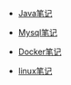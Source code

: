 <!-- docs/_sidebar.md -->

<!-- java -->
* [Java笔记](java/base.md "Java")

<!-- mysql -->

* [Mysql笔记](mysql/index.md "Mysql")

<!-- docker -->

* [Docker笔记](docker/index.md "docker")

<!-- linux -->
* [linux笔记](linux/index.md "docker")

